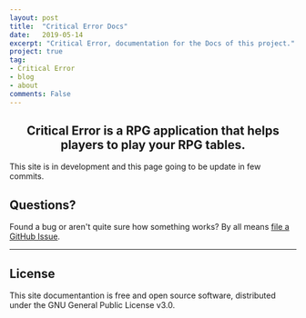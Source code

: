 ```yaml
---
layout: post
title:  "Critical Error Docs"
date:   2019-05-14
excerpt: "Critical Error, documentation for the Docs of this project."
project: true
tag:
- Critical Error
- blog
- about
comments: False
---
```

    
<h2><center><b>Critical Error</b> is a RPG application that helps players to play your RPG tables.</center></h2>

This site is in development and this page going to be update in few commits.

## Questions?

Found a bug or aren't quite sure how something works? By all means [file a GitHub Issue](https://github.com/rpg-critical-error/Docs/issues/new).

---

## License

This site documentantion is free and open source software, distributed under the GNU General Public License v3.0.
